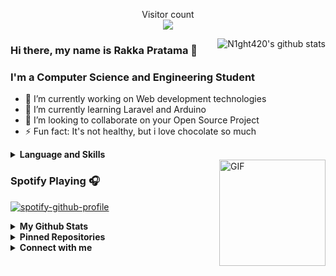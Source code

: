 <!--
**N1ght420/N1ght420** is a ✨ _special_ ✨ repository because its `README.md` (this file) appears on your GitHub profile.

Here are some ideas to get you started:

- 🔭 I’m currently working on ...
- 🌱 I’m currently learning ...
- 👯 I’m looking to collaborate on ...
- 🤔 I’m looking for help with ...
- 💬 Ask me about ...
- 📫 How to reach me: ...
- 😄 Pronouns: ...
- ⚡ Fun fact: ...
-->

<p align="center"> 
  Visitor count<br>
  <img src="https://profile-counter.glitch.me/N1ght420/count.svg" />
</p>

<!--
<img align="right" alt="GIF" height="170px" src="https://media.giphy.com/media/du3J3cXyzhj75IOgvA/giphy.gif" />
<img align="right" alt="GIF" height="170px" src="https://media.giphy.com/media/MeJgB3yMMwIaHmKD4z/giphy.gif" />
-->
<img align="right" alt="N1ght420's github stats" src="https://github-readme-stats.vercel.app/api?username=N1ght420&count_private=true&hide=issues&show_icons=true&hide_border=true&include_all_commits=true&line_height=24&theme=radical"/>

### Hi there, my name is Rakka Pratama 👋
### I'm a Computer Science and Engineering Student

- 🔭 I’m currently working on Web development technologies
- 🌱 I’m currently learning Laravel and Arduino
- 👯 I’m looking to collaborate on your Open Source Project
- ⚡ Fun fact: It's not healthy, but i love chocolate so much
<details>
  <summary><b>Language and Skills</b></summary>
  <p align="center">
    <a href="https://www.arduino.cc/" target="_blank"><img src="https://cdn.worldvectorlogo.com/logos/arduino-1.svg" alt="arduino" width="40" height="40"/></a>
    <a href="https://www.gnu.org/software/bash/" target="_blank"><img src="https://www.vectorlogo.zone/logos/gnu_bash/gnu_bash-icon.svg" alt="bash" width="40" height="40"/></a>
    <a href="https://codeigniter.com" target="_blank"><img src="https://cdn.worldvectorlogo.com/logos/codeigniter.svg" alt="codeigniter" width="40" height="40"/></a>
    <a href="https://cloud.google.com" target="_blank"><img src="https://www.vectorlogo.zone/logos/google_cloud/google_cloud-icon.svg" alt="gcp" width="40" height="40"/></a>
    <a href="https://git-scm.com/" target="_blank"><img src="https://www.vectorlogo.zone/logos/git-scm/git-scm-icon.svg" alt="git" width="40" height="40"/></a>
    <a href="https://www.w3.org/html/" target="_blank"><img src="https://devicons.github.io/devicon/devicon.git/icons/html5/html5-original-wordmark.svg" alt="html5" width="40" height="40"/></a>
    <a href="https://laravel.com/" target="_blank"><img src="https://devicons.github.io/devicon/devicon.git/icons/laravel/laravel-plain-wordmark.svg" alt="laravel" width="40" height="40"/></a>
    <a href="https://www.linux.org/" target="_blank"><img src="https://devicons.github.io/devicon/devicon.git/icons/linux/linux-original.svg" alt="linux" width="40" height="40"/></a>
    <a href="https://www.php.net" target="_blank"><img src="https://devicons.github.io/devicon/devicon.git/icons/php/php-original.svg" alt="php" width="40" height="40"/></a>
    <a href="https://www.python.org" target="_blank"><img src="https://devicons.github.io/devicon/devicon.git/icons/python/python-original.svg" alt="python" width="40" height="40"/></a>
  </p>
</details>
<img align="right" alt="GIF" height="170px" src="https://media.giphy.com/media/J5B1Y8QZnzXXbLQIBu/giphy.gif" />

### Spotify Playing 🎧

<!--[![spotify-github-profile](https://spotify-github-profile.vercel.app/api/view?uid=3k5y2ces5jd1d2w0g08kct5ri&cover_image=true&theme=novatorem)](https://spotify-github-profile.vercel.app/api/view?uid=3k5y2ces5jd1d2w0g08kct5ri&redirect=true)-->
[![spotify-github-profile](https://spotify-github-profile.vercel.app/api/view?uid=mh8vqpv844kthenz2y766woot&cover_image=true&theme=novatorem)](https://spotify-github-profile.vercel.app/api/view?uid=mh8vqpv844kthenz2y766woot&redirect=true)

<details>
  <summary><b>My Github Stats</b></summary>
  <img alt="N1ght420's github stats" src="https://github-readme-stats.vercel.app/api?username=N1ght420&count_private=true&hide=issues&show_icons=true&hide_border=true&include_all_commits=true&line_height=24&theme=radical"/>
  <img alt="Top Langs" src="https://github-readme-stats.vercel.app/api/top-langs/?username=N1ght420&layout=compact&hide_border=true&theme=radical"/>
</details>

<details>
  <summary><b>Pinned Repositories</b></summary>
  <p align="center">
  <img alt="Pinned Repository" src="https://github-readme-stats.vercel.app/api/pin/?username=N1ght420&repo=N1ght_Frmwrk&hide_border=true&theme=radical"/>
  <img alt="Pinned Repository" src="https://github-readme-stats.vercel.app/api/pin/?username=N1ght420&repo=Ipentst&hide_border=true&theme=radical"/>
  <img alt="Pinned Repository" src="https://github-readme-stats.vercel.app/api/pin/?username=N1ght420&repo=LKx21&hide_border=true&theme=radical"/>
  <img alt="Pinned Repository" src="https://github-readme-stats.vercel.app/api/pin/?username=N1ght420&repo=Lazmania&hide_border=true&theme=radical"/>
  <img alt="Pinned Repository" src="https://github-readme-stats.vercel.app/api/pin/?username=N1ght420&repo=IbisNM&hide_border=true&theme=radical"/>
  <img alt="Pinned Repository" src="https://github-readme-stats.vercel.app/api/pin/?username=N1ght420&repo=Netroid&hide_border=true&theme=radical"/>
  </p>
</details>

<details>
  <summary><b>Connect with me</b></summary>
  <p align="center">
    <i>Let's connect and chat! We are about to Change the World.</i><br><br>
    <a href="https://twitter.com/n1ghtpe0ple420" target="blank"><img align="center" src="https://cdn.jsdelivr.net/npm/simple-icons@3.0.1/icons/twitter.svg" alt="n1ghtpe0ple420" height="30" width="40" /></a>
    <a href="https://linkedin.com/in/rakka-pratama-74612718b" target="blank"><img align="center" src="https://cdn.jsdelivr.net/npm/simple-icons@3.0.1/icons/linkedin.svg" alt="rakka-pratama-74612718b" height="30" width="40" /></a>
    <a href="https://fb.com/n1ghtpe0ple420" target="blank"><img align="center" src="https://cdn.jsdelivr.net/npm/simple-icons@3.0.1/icons/facebook.svg" alt="n1ghtpe0ple420" height="30" width="40" /></a>
    <a href="https://instagram.com/putra.go.id" target="blank"><img align="center" src="https://cdn.jsdelivr.net/npm/simple-icons@3.0.1/icons/instagram.svg" alt="putra.go.id" height="30" width="40" /></a>
    <a href="https://www.youtube.com/c/ucz44r-0tngtx0bjmmejeb4q" target="blank"><img align="center" src="https://cdn.jsdelivr.net/npm/simple-icons@3.0.1/icons/youtube.svg" alt="ucz44r-0tngtx0bjmmejeb4q" height="30" width="40" /></a>
  </p>
</details>
